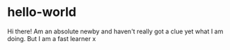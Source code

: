 # hello-world

Hi there!
Am an absolute newby and haven't really got a clue yet what I am doing.
But I am a fast learner x
